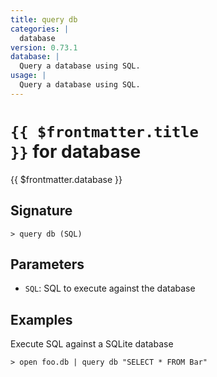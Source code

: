 ```yaml
---
title: query db
categories: |
  database
version: 0.73.1
database: |
  Query a database using SQL.
usage: |
  Query a database using SQL.
---
```


# <code>{{ $frontmatter.title }}</code> for database

<div class='command-title'>{{ $frontmatter.database }}</div>

## Signature

```> query db (SQL)```

## Parameters

 -  `SQL`: SQL to execute against the database

## Examples

Execute SQL against a SQLite database
```shell
> open foo.db | query db "SELECT * FROM Bar"
```

